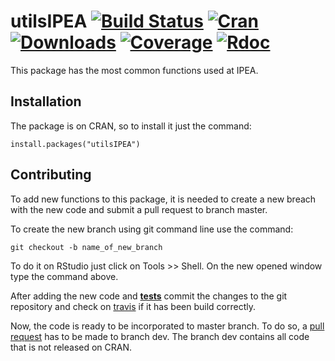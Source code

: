 # utilsIPEA  [![Build Status](https://travis-ci.org/ipea/utilsIPEA.svg?branch=master)](https://travis-ci.org/ipea/utilsIPEA) [![Cran](https://www.r-pkg.org/badges/version/utilsIPEA)](https://www.r-pkg.org/badges/version/utilsIPEA) [![Downloads](https://cranlogs.r-pkg.org/badges/grand-total/utilsIPEA)](https://cranlogs.r-pkg.org/badges/grand-total/utilsIPEA) [![Coverage](https://img.shields.io/codecov/c/github/ipea/utilsIPEA/master.svg)](https://img.shields.io/codecov/c/github/ipea/utilsIPEA/master.svg) [![Rdoc](http://www.rdocumentation.org/badges/version/utilsIPEA)](http://www.rdocumentation.org/packages/utilsIPEA)

This package has the most common functions used at IPEA.

## Installation

The package is on CRAN, so to install it just the command:

```{r eval=FALSE}
install.packages("utilsIPEA") 
````

## Contributing 

To add new functions to this package, it is needed to create a new breach with the new code and submit a 
pull request to branch master. 

To create the new branch using git command line use the command:

```{r eval=FALSE}
git checkout -b name_of_new_branch
````

To do it on RStudio just click on Tools >> Shell. On the new opened window type the command above. 

After adding the new code and [**tests**](http://r-pkgs.had.co.nz/tests.html#test-tests) commit the changes to the git repository and check on [travis](https://travis-ci.org/ipea/utilsIPEA) 
if it has been build correctly. 

Now, the code is ready to be incorporated to master branch. To do so, a [pull request](https://help.github.com/articles/about-pull-requests/) has to be made to branch dev. The branch dev contains all code that is not released on CRAN.  



